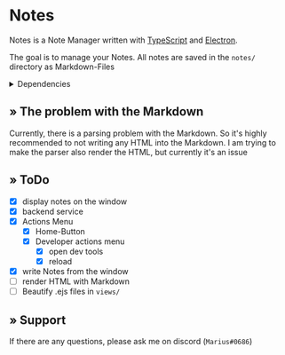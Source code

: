 # Notes

Notes is a Note Manager written with [TypeScript](https://www.typescriptlang.org/) and [Electron](https://www.electronjs.org/).

The goal is to manage your Notes. All notes are saved in the ``notes/`` directory as Markdown-Files

<details>
<summary>Dependencies</summary>

* [electron](https://github.com/electron/electron) (`^13.1.7`)
* [typescript](https://github.com/Microsoft/TypeScript) (`^4.3.5`)
* [express](https://github.com/expressjs/express) (`^4.17.1`) & [body-parser](https://github.com/expressjs/body-parser) (`^1.19.0`)
* [markdown-it](https://github.com/markdown-it/markdown-it) (`^12.1.0`)
</details>

## » The problem with the Markdown

Currently, there is a parsing problem with the Markdown. So it's highly recommended to not writing any HTML into the Markdown. I am trying to make the parser also render the HTML, but currently it's an issue

## » ToDo

* [X] display notes on the window
* [X] backend service
* [X] Actions Menu
  * [X] Home-Button
  * [X] Developer actions menu
    * [X] open dev tools
    * [X] reload
* [X] write Notes from the window
* [ ] render HTML with Markdown
* [ ] Beautify .ejs files in `views/`

## » Support

If there are any questions, please ask me on discord (`Marius#0686`) 
